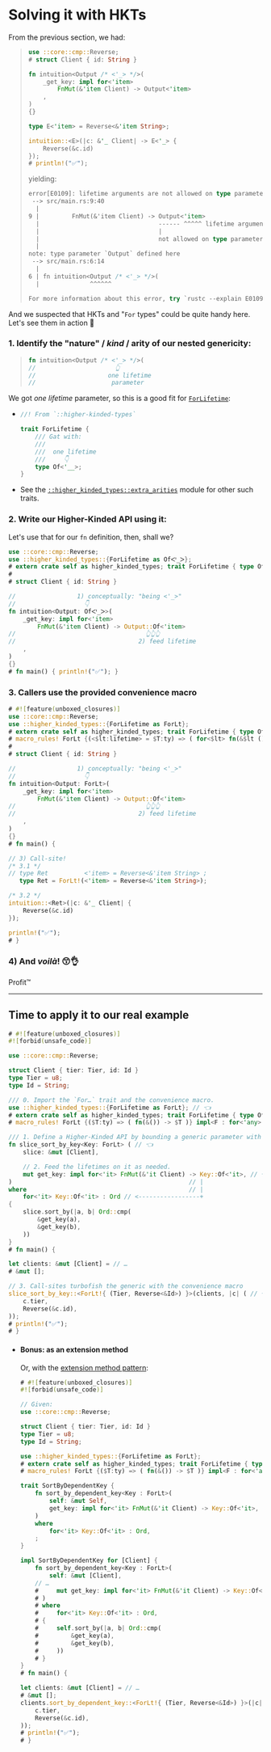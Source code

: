 # Solving it with HKTs

From the previous section, we had:

> ```rust ,edition2018,compile_fail
> use ::core::cmp::Reverse;
> # struct Client { id: String }
>
> fn intuition<Output /* <'_> */>(
>     _get_key: impl for<'item>
>         FnMut(&'item Client) -> Output<'item>
>     ,
> )
> {}
>
> type E<'item> = Reverse<&'item String>;
>
> intuition::<E>(|c: &'_ Client| -> E<'_> {
>     Reverse(&c.id)
> });
> # println!("✅");
> ```
>
> yielding:
>
> ```rust ,ignore
> error[E0109]: lifetime arguments are not allowed on type parameter `Output`
>  --> src/main.rs:9:40
>   |
> 9 |         FnMut(&'item Client) -> Output<'item>
>   |                                 ------ ^^^^^ lifetime argument not allowed
>   |                                 |
>   |                                 not allowed on type parameter `Output`
>   |
> note: type parameter `Output` defined here
>  --> src/main.rs:6:14
>   |
> 6 | fn intuition<Output /* <'_> */>(
>   |              ^^^^^^
>
> For more information about this error, try `rustc --explain E0109`.
> ```

And we suspected that HKTs and "`For` types" could be quite handy here. Let's see them in action 🚀

### 1. Identify the "nature" / _kind_ / arity of our nested genericity:

> ```rust ,ignore
> fn intuition<Output /* <'_> */>(
> //                      👆
> //                    one lifetime
> //                     parameter
> ```

[`ForLifetime`]: https://docs.rs/higher-kinded-types/%5E0.1.1/higher_kinded_types/trait.ForLifetime.html
[`::higher_kinded_types::extra_arities`]: https://docs.rs/higher-kinded-types/%5E0.1.1/higher_kinded_types/extra_arities/index.html

We got _one lifetime_ parameter, so this is a good fit for [`ForLifetime`]:

  - ```rust ,ignore
    //! From `::higher-kinded-types`

    trait ForLifetime {
        /// Gat with:
        ///
        ///  one lifetime
        ///     👇
        type Of<'__>;
    }
    ```

  - See the [`::higher_kinded_types::extra_arities`] module for other such traits.

### 2. Write our Higher-Kinded API using it:

Let's use that for our `fn` definition, then, shall we?

```rust ,edition2018
use ::core::cmp::Reverse;
use ::higher_kinded_types::{ForLifetime as Ofᐸᑊ_ᐳ};
# extern crate self as higher_kinded_types; trait ForLifetime { type Of<'__>; }
#
# struct Client { id: String }

//                 1) conceptually: "being <'_>"
//                   👇
fn intuition<Output: Ofᐸᑊ_ᐳ>(
    _get_key: impl for<'item>
        FnMut(&'item Client) -> Output::Of<'item>
//                                    👆👆👆
//                                  2) feed lifetime
    ,
)
{}
# fn main() { println!("✅"); }
```

### 3. Callers use the provided convenience macro

```rust ,edition2018
# #![feature(unboxed_closures)]
use ::core::cmp::Reverse;
use ::higher_kinded_types::{ForLifetime as ForLt};
# extern crate self as higher_kinded_types; trait ForLifetime { type Of<'__>; }
# macro_rules! ForLt {(<$lt:lifetime> = $T:ty) => ( for<$lt> fn(&$lt ()) -> $T )} impl<F : for<'any> FnOnce<(&'any (), )>> ForLt for F { type Of<'lt> = <F as FnOnce<(&'lt (), )>>::Output; }
#
# struct Client { id: String }

//                 1) conceptually: "being <'_>"
//                   👇
fn intuition<Output: ForLt>(
    _get_key: impl for<'item>
        FnMut(&'item Client) -> Output::Of<'item>
//                                    👆👆👆
//                                  2) feed lifetime
    ,
)
{}
# fn main() {

// 3) Call-site!
/* 3.1 */
// type Ret          <'item> = Reverse<&'item String> ;
   type Ret = ForLt!(<'item> = Reverse<&'item String>);

/* 3.2 */
intuition::<Ret>(|c: &'_ Client| {
    Reverse(&c.id)
});

println!("✅");
# }
```

### 4) And _voilà_! 😙👌

Profit™

___

## Time to apply it to our real example

```rust ,edition2018
# #![feature(unboxed_closures)]
#![forbid(unsafe_code)]

use ::core::cmp::Reverse;

struct Client { tier: Tier, id: Id }
type Tier = u8;
type Id = String;

/// 0. Import the `For…` trait and the convenience macro.
use ::higher_kinded_types::{ForLifetime as ForLt}; // 👈
# extern crate self as higher_kinded_types; trait ForLifetime { type Of<'__>; }
# macro_rules! ForLt {($T:ty) => ( fn(&()) -> $T )} impl<F : for<'any> FnOnce<(&'any (), )>> ForLt for F { type Of<'lt> = <F as FnOnce<(&'lt (), )>>::Output; }

/// 1. Define a Higher-Kinded API by bounding a generic parameter with it.
fn slice_sort_by_key<Key: ForLt> ( // 👈
    slice: &mut [Client],

    // 2. Feed the lifetimes on it as needed.
    mut get_key: impl for<'it> FnMut(&'it Client) -> Key::Of<'it>, // 👈
)                                                 // |
where                                             // |
    for<'it> Key::Of<'it> : Ord // <-----------------+
{
    slice.sort_by(|a, b| Ord::cmp(
        &get_key(a),
        &get_key(b),
    ))
}
# fn main() {

let clients: &mut [Client] = // …
# &mut [];

// 3. Call-sites turbofish the generic with the convenience macro
slice_sort_by_key::<ForLt!{ (Tier, Reverse<&Id>) }>(clients, |c| ( // 👈
    c.tier,
    Reverse(&c.id),
));
# println!("✅");
# }
```

  - #### Bonus: as an extension method

    Or, with the [extension method pattern](https://docs.rs/extension-traits):

    ```rust ,edition2018
    # #![feature(unboxed_closures)]
    #![forbid(unsafe_code)]

    // Given:
    use ::core::cmp::Reverse;

    struct Client { tier: Tier, id: Id }
    type Tier = u8;
    type Id = String;

    use ::higher_kinded_types::{ForLifetime as ForLt};
    # extern crate self as higher_kinded_types; trait ForLifetime { type Of<'__>; }
    # macro_rules! ForLt {($T:ty) => ( fn(&()) -> $T )} impl<F : for<'any> FnOnce<(&'any (), )>> ForLt for F { type Of<'lt> = <F as FnOnce<(&'lt (), )>>::Output; }

    trait SortByDependentKey {
        fn sort_by_dependent_key<Key : ForLt>(
            self: &mut Self,
            get_key: impl for<'it> FnMut(&'it Client) -> Key::Of<'it>,
        )
        where
            for<'it> Key::Of<'it> : Ord,
        ;
    }

    impl SortByDependentKey for [Client] {
        fn sort_by_dependent_key<Key : ForLt>(
            self: &mut [Client],
        // …
        #     mut get_key: impl for<'it> FnMut(&'it Client) -> Key::Of<'it>,
        # )
        # where
        #     for<'it> Key::Of<'it> : Ord,
        # {
        #     self.sort_by(|a, b| Ord::cmp(
        #         &get_key(a),
        #         &get_key(b),
        #     ))
        # }
    }
    # fn main() {

    let clients: &mut [Client] = // …
    # &mut [];
    clients.sort_by_dependent_key::<ForLt!{ (Tier, Reverse<&Id>) }>(|c| (
        c.tier,
        Reverse(&c.id),
    ));
    # println!("✅");
    # }
    ```
